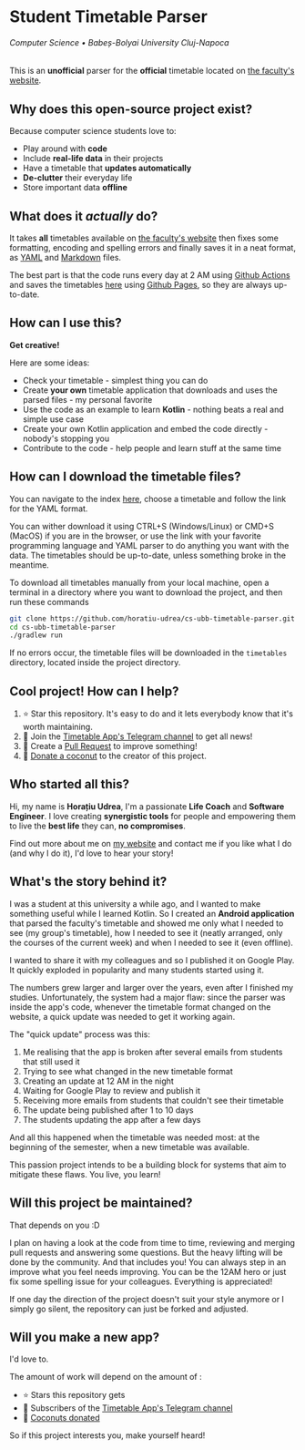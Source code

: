 # Student Timetable Parser
###### Computer Science • Babeș-Bolyai University Cluj-Napoca

This is an **unofficial** parser for the **official** timetable located on [the faculty's website](https://www.cs.ubbcluj.ro/).

## Why does this open-source project exist?
Because computer science students love to:
- Play around with **code**
- Include **real-life data** in their projects
- Have a timetable that **updates automatically**
- **De-clutter** their everyday life
- Store important data **offline**

## What does it _actually_ do?
It takes **all** timetables available on [the faculty's website](https://www.cs.ubbcluj.ro/) then fixes some formatting, encoding and spelling errors 
and finally saves it in a neat format, as [YAML](https://en.wikipedia.org/wiki/YAML) and [Markdown](https://en.wikipedia.org/wiki/Markdown) files.  

The best part is that the code runs every day at 2 AM using [Github Actions](https://github.com/features/actions) and saves 
the timetables [here](https://horatiu-udrea.github.io/cs-ubb-timetable-parser/) using [Github Pages](https://pages.github.com/), so they are always up-to-date.

## How can I use this?
**Get creative!**  

Here are some ideas:
- Check your timetable - simplest thing you can do
- Create **your own** timetable application that downloads and uses the parsed files - my personal favorite
- Use the code as an example to learn **Kotlin** - nothing beats a real and simple use case
- Create your own Kotlin application and embed the code directly - nobody's stopping you
- Contribute to the code - help people and learn stuff at the same time

## How can I download the timetable files?
You can navigate to the index [here](https://horatiu-udrea.github.io/cs-ubb-timetable-parser/), choose a timetable and follow the link for the YAML format. 

You can wither download it using CTRL+S (Windows/Linux) or CMD+S (MacOS) if you are in the browser, or use the link with your favorite programming language and YAML parser to do anything you want with the data. 
The timetables should be up-to-date, unless something broke in the meantime.

To download all timetables manually from your local machine, open a terminal in a directory where you want to download the project, and then run these commands
```bash
git clone https://github.com/horatiu-udrea/cs-ubb-timetable-parser.git
cd cs-ubb-timetable-parser
./gradlew run
```
If no errors occur, the timetable files will be downloaded in the `timetables` directory, located inside the project directory.

## Cool project! How can I help?
1. ⭐ Star this repository. It's easy to do and it lets everybody know that it's worth maintaining.
2. 💬 Join the [Timetable App's Telegram channel](https://t.me/+yddqH8xAGkIyZGI8) to get all news!
3. 🔀 Create a [Pull Request](https://docs.github.com/en/pull-requests/collaborating-with-pull-requests/proposing-changes-to-your-work-with-pull-requests/creating-a-pull-request) to improve something!
4. 🥥 [Donate a coconut](https://www.buymeacoffee.com/horatiu.udrea) to the creator of this project.

## Who started all this?
Hi, my name is **Horațiu Udrea**, I'm a passionate **Life Coach** and **Software Engineer**. I love creating **synergistic tools** for people and empowering them to live the **best life** they can, **no compromises**.

Find out more about me on [my website](https://horatiu-udrea.ro) and contact me if you like what I do (and why I do it), I'd love to hear your story!

## What's the story behind it?
I was a student at this university a while ago, and I wanted to make something useful while I learned Kotlin. 
So I created an **Android application** that parsed the faculty's timetable and showed me only what I needed to see (my group's timetable), how I needed to see it (neatly arranged, only the courses of the current week) 
and when I needed to see it (even offline). 

I wanted to share it with my colleagues and so I published it on Google Play. It quickly exploded in popularity and many students started using it. 

The numbers grew larger and larger over the years, even after I finished my studies.
Unfortunately, the system had a major flaw: since the parser was inside the app's code, whenever the timetable format changed on the website, a quick update was needed to get it working again. 

The "quick update" process was this:
1. Me realising that the app is broken after several emails from students that still used it
2. Trying to see what changed in the new timetable format
3. Creating an update at 12 AM in the night
4. Waiting for Google Play to review and publish it
5. Receiving more emails from students that couldn't see their timetable
6. The update being published after 1 to 10 days
7. The students updating the app after a few days

And all this happened when the timetable was needed most: at the beginning of the semester, when a new timetable was available. 

This passion project intends to be a building block for systems that aim to mitigate these flaws. You live, you learn!

## Will this project be maintained?
That depends on you :D

I plan on having a look at the code from time to time, reviewing and merging pull requests and answering some questions. But the heavy lifting will be done by the community. 
And that includes you! You can always step in an improve what you feel needs improving. You can be the 12AM hero or just fix some spelling issue for your colleagues. Everything is appreciated!

If one day the direction of the project doesn't suit your style anymore or I simply go silent, the repository can just be forked and adjusted.

## Will you make a new app?
I'd love to. 

The amount of work will depend on the amount of :
- ⭐ Stars this repository gets
- 💬 Subscribers of the [Timetable App's Telegram channel](https://t.me/+yddqH8xAGkIyZGI8)
- 🥥 [Coconuts donated](https://www.buymeacoffee.com/horatiu.udrea)
  
So if this project interests you, make yourself heard!
